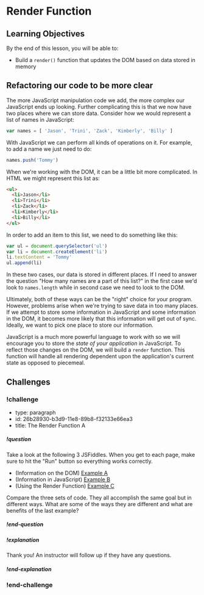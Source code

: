 # Render Function

## Learning Objectives

By the end of this lesson, you will be able to:

* Build a `render()` function that updates the DOM based on data stored in memory

## Refactoring our code to be more clear

The more JavaScript manipulation code we add, the more complex our JavaScript ends up looking. Further complicating this is that we now have two places where we can store data. Consider how we would represent a list of names in JavaScript:

```js
var names = [ 'Jason', 'Trini', 'Zack', 'Kimberly', 'Billy' ]
```

With JavaScript we can perform all kinds of operations on it. For example, to add a name we just need to do:

```js
names.push('Tommy')
```

When we're working with the DOM, it can be a little bit more complicated. In HTML we might represent this list as:

```html
<ul>
  <li>Jason</li>
  <li>Trini</li>
  <li>Zack</li>
  <li>Kimberly</li>
  <li>Billy</li>
</ul>
```

In order to add an item to this list, we need to do something like this:

```js
var ul = document.querySelector('ul')
var li = document.createElement('li')
li.textContent = 'Tommy'
ul.append(li)
```

In these two cases, our data is stored in different places. If I need to answer the question "How many names are a part of this list?" in the first case we'd look to `names.length` while in second case we need to look to the DOM.

Ultimately, both of these ways can be the "right" choice for your program. However, problems arise when we're trying to save data in too many places. If we attempt to store some information in JavaScript and some information in the DOM, it becomes more likely that this information will get out of sync. Ideally, we want to pick one place to store our information.

JavaScript is a much more powerful language to work with so we will encourage you to store the _state of your application_ in JavaScript. To reflect those changes on the DOM, we will build a `render` function. This function will handle all rendering dependent upon the application's current state as opposed to piecemeal.

## Challenges

<!-- Question -->

### !challenge

* type: paragraph
* id: 26b28930-b3d9-11e8-89b8-f32133e66ea3
* title: The Render Function A

##### !question

Take a look at the following 3 JSFiddles. When you get to each page, make sure to hit the "Run" button so everything works correctly.

* (Information on the DOM) [Example A](https://jsfiddle.net/gh/get/library/pure/gSchool/g67_fiddles/tree/master/render-function-A)
* (Information in JavaScript) [Example B](https://jsfiddle.net/gh/get/library/pure/gSchool/g67_fiddles/tree/master/render-function-B)
* (Using the Render Function) [Example C](https://jsfiddle.net/gh/get/library/pure/gSchool/g67_fiddles/tree/master/render-function-C)

Compare the three sets of code. They all accomplish the same goal but in different ways. What are some of the ways they are different and what are benefits of the last example?

##### !end-question

##### !explanation

Thank you! An instructor will follow up if they have any questions.

##### !end-explanation

### !end-challenge
